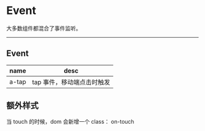 # Event

大多数组件都混合了事件监听。

---

## Event

| name  | desc                       |
| ----- | -------------------------- |
| a-tap | tap 事件，移动端点击时触发 |

## 额外样式

当 touch 的时候，dom 会新增一个 class： on-touch
